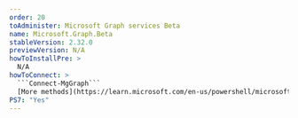 ```yaml
---
order: 20
toAdminister: Microsoft Graph services Beta
name: Microsoft.Graph.Beta
stableVersion: 2.32.0
previewVersion: N/A
howToInstallPre: >
  N/A
howToConnect: >
  ```Connect-MgGraph```
  [More methods](https://learn.microsoft.com/en-us/powershell/microsoftgraph/get-started?view=graph-powershell-beta&WT.mc_id=M365-MVP-5004663#sign-in)
PS7: "Yes"
---
```

